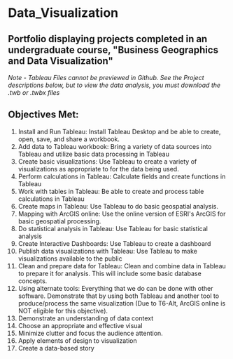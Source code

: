 # Data_Visualization
## Portfolio displaying projects completed in an undergraduate course, "Business Geographics and Data Visualization"   
*Note - Tableau Files cannot be previewed in Github. See the Project descriptions below, but to view the data analysis, you must download the .twb or .twbx files* 

  
## Objectives Met:  
1. Install and Run Tableau: Install Tableau Desktop and be able to create, open, save, and share a workbook.  
2. Add data to Tableau workbook: Bring a variety of data sources into Tableau and utilize basic data processing in Tableau  
3. Create basic visualizations: Use Tableau to create a variety of visualizations as appropriate to for the data being used.  
4. Perform calculations in Tableau: Calculate fields and create functions in Tableau   
5. Work with tables in Tableau: Be able to create and process table calculations in Tableau   
6. Create maps in Tableau: Use Tableau to do basic geospatial analysis.   
7. Mapping with ArcGIS online: Use the online version of ESRI's ArcGIS for basic geospatial processing.  
8. Do statistical analysis in Tableau: Use Tableau for basic statistical analysis   
9. Create Interactive Dashboards: Use Tableau to create a dashboard   
10. Publish data visualizations with Tableau: Use Tableau to make visualizations available to the public   
11. Clean and prepare data for Tableau: Clean and combine data in Tableau to prepare it for analysis. This will include some basic database concepts.   
12. Using alternate tools: Everything that we do can be done with other software. Demonstrate that by using both Tableau and another tool to produce/process the same visualization (Due to T6-Alt, ArcGIS online is NOT eligible for this objective).   
13. Demonstrate an understanding of data context   
14. Choose an appropriate and effective visual   
15. Minimize clutter and focus the audience attention.   
16. Apply elements of design to visualization  
17. Create a data-based story  
